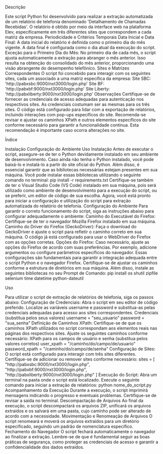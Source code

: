 Descrição

Este script Python foi desenvolvido para realizar a extração automatizada de um relatório de telefonia denominado 'Detalhamento de Chamadas Recebidas'. O relatório é obtido por meio da interface web na plataforma Elev, especificamente em três diferentes sites que correspondem a cada matriz da empresa.
Periodicidade e Critérios Temporais
Data Inicial e Data Final:
A data inicial do relatório é definida como o primeiro dia do mês vigente.
A data final é configurada como o dia atual da execução do script.
Exceção para o Primeiro Dia do Mês:
No primeiro dia de cada mês, o script ajusta automaticamente a extração para abranger o mês anterior.
Isso resulta na obtenção do consolidado do mês anterior, proporcionando uma visão abrangente do desempenho telefônico.
Sites e Matrizes Correspondentes
O script foi concebido para interagir com os seguintes sites, cada um associado a uma matriz específica da empresa:
Site SBC: 'http://pabxsbc:9000/nxt3000/login.php'
Site BF: 'http://pabxbf:9000/nxt3000/login.php'
Site Liberty: 'http://pabxliberty:9000/nxt3000/login.php'
Observações
Certifique-se de fornecer as credenciais de acesso adequadas para autenticação nos respectivos sites. As credenciais costumam ser as mesmas para os três sites.
O código está configurado para lidar com a exportação de relatórios, incluindo interações com pop-ups específicos do site.
Recomenda-se revisar e ajustar os caminhos XPath e outros elementos específicos do site conforme necessário para garantir a funcionalidade contínua. Esta recomendação é importante caso ocorra alterações no site.

Índice

Instalação
Configuração do Ambiente
Uso
Instalação
Antes de executar o script, assegure-se de ter o Python devidamente instalado em seu ambiente de desenvolvimento. Caso ainda não tenha o Python instalado, você pode baixá-lo e instalá-lo a partir do site oficial do Python.
Além disso, é essencial garantir que as bibliotecas necessárias estejam presentes em sua máquina. Você pode instalar essas bibliotecas utilizando o seguinte comando no terminal:
pip install -r requirements.txt
Certifique-se também de ter o Visual Studio Code (VS Code) instalado em sua máquina, pois será utilizado como ambiente de desenvolvimento para a execução do script, ou se preferir, um editor de código de sua escolha.
Agora, você está pronto para iniciar a configuração e utilização do script para extração automatizada do relatório de telefonia.
Configuração do Ambiente
Para garantir o correto funcionamento do script, siga as instruções abaixo para configurar adequadamente o ambiente:
Caminho do Executável do Firefox: Certifique-se de ter o navegador Mozilla Firefox instalado em sua máquina.
Caminho do Driver do Firefox (GeckoDriver): Faça o download do GeckoDriver e ajuste o script para refletir o caminho correto em sua máquina. O código já está configurado para usar o WebDriver do Firefox com as opções corretas.
Opções do Firefox: Caso necessário, ajuste as opções do Firefox de acordo com suas preferências. Por exemplo, adicione argumentos ou configure parâmetros específicos do navegador.
Essas configurações são fundamentais para garantir a integração adequada entre o script Python e o navegador Firefox. Certifique-se de ajustar os caminhos conforme a estrutura de diretórios em sua máquina.
Além disso, instale as seguintes bibliotecas no seu Prompt de Comando:
pip install os shutil zipfile selenium time datetime python-dateutil

Uso

Para utilizar o script de extração de relatórios de telefonia, siga os passos abaixo:
Configuração de Credenciais:
Abra o script em seu editor de código preferido. Localize as variáveis username e password e substitua-as pelas credenciais adequadas para acesso aos sites correspondentes.
Credenciais (substitua pelos seus valores)
username = "seu_usuario"
password = "sua_senha"
Definição de Caminhos XPath:
Certifique-se de que os caminhos XPath utilizados no script correspondam aos elementos reais nas páginas dos respectivos sites. Ajuste os seguintes caminhos conforme necessário:
XPath para os campos de usuário e senha (substitua pelos valores corretos)
user_xpath = "/caminho/do/campo/de/usuario"
password_xpath = "/caminho/do/campo/de/senha"
Configuração de Sites:
O script está configurado para interagir com três sites diferentes. Certifique-se de adicionar ou remover sites conforme necessário:
sites = [
    "http://pabxsbc:9000/nxt3000/login.php",
    "http://pabxbf:9000/nxt3000/login.php",
    "http://pabxliberty:9000/nxt3000/login.php"
]
Execução do Script:
Abra um terminal na pasta onde o script está localizado. Execute o seguinte comando para iniciar a extração de relatórios:
python nome_do_script.py
Acompanhamento da Execução
Durante a execução, o script imprimirá mensagens indicando o progresso e eventuais problemas. Certifique-se de revisar a saída no terminal.
Descompactação de Arquivos
Ao final da execução, o script descompactará os arquivos ZIP, unificará os arquivos extraídos e os salvará em uma pasta, cujo caminho pode ser alterado de acordo com a necessidade.
Movimentação e Renomeação de Arquivos
O script renomeará e moverá os arquivos extraídos para um diretório especificado, seguindo um padrão de nomenclatura específico.
Fechamento do Navegador
O script fechará automaticamente o navegador ao finalizar a extração.
Lembre-se de que é fundamental seguir as boas práticas de segurança, como proteger as credenciais de acesso e garantir a confidencialidade dos dados extraídos.
